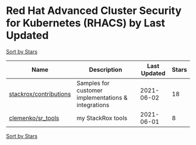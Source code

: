 # Red Hat Advanced Cluster Security for Kubernetes (RHACS) by Last Updated

[Sort by Stars](Red%20Hat%20Advanced%20Cluster%20Security%20for%20Kubernetes%20%28RHACS%29.Stars.md)

Name | Description | Last Updated | Stars 
--- | --- | --- | --- 
[stackrox/contributions](https://github.com/stackrox/contributions) | Samples for customer implementations & integrations | 2021-06-02 | 18 
[clemenko/sr_tools](https://github.com/clemenko/sr_tools) | my StackRox tools | 2021-06-01 | 8 

[Sort by Stars](Red%20Hat%20Advanced%20Cluster%20Security%20for%20Kubernetes%20%28RHACS%29.Stars.md)